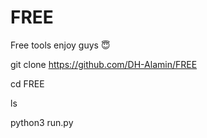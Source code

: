 # FREE
Free tools enjoy guys 😇

git clone https://github.com/DH-Alamin/FREE

cd FREE

ls

python3 run.py
